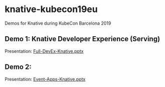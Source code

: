# knative-kubecon19eu
Demos for Knative during KubeCon Barcelona 2019

## Demo 1: Knative Developer Experience (Serving)

Presentation: [Full-DevEx-Knative.pptx](./preso/Full-DevEx-Knative.pptx)

## Demo 2:

Presentation: [Event-Apps-Knative.pptx](./preso/Event-Apps-Knative.pptx)
